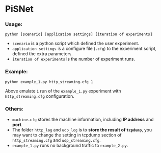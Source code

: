 # PiSNet


### Usage: 

`python [scenario] [application settings] [iteration of experiments]`

- `scenario` is a python script which defined the user experiment.
- `application settings` is a configure file (`.cfg`) to the experiment script, defined the extra parameters.
- `iteration of experiments` is the number of experiment runs.

### Example:

`python example_1.py http_streaming.cfg 1` 

Above emulate `1` run of the `example_1.py` experiment with `http_streaming.cfg` configuration.


### Others:

- `machine.cfg` stores the machine information, including **IP address** and **port**.
- The folder `http_log` and `udp_log` is to **store the result of `tcpdump`**, you may want to change the setting in tcpdump section of `http_streaming.cfg` and `udp_streaming.cfg`.
- `example_1.py` runs no background traffic to `example_2.py`.